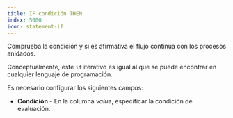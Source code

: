 ```yaml
---
title: IF condición THEN
index: 5000
icon: statement-if
---
```


Comprueba la condición y si es afirmativa el flujo continua con los procesos anidados.

Conceptualmente, este `if` iterativo es igual al que se puede encontrar en cualquier lenguaje de programación.

Es necesario configurar los siguientes campos:

- **Condición** - En la columna *value*, especificar la condición de evaluación.
